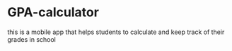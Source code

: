 # GPA-calculator

this is a mobile app that helps students to calculate and keep track of their grades in school
